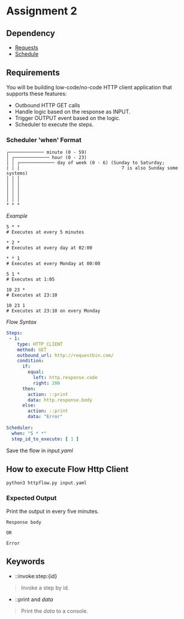 # Assignment 2

## Dependency

- [Requests](https://requests.readthedocs.io/en/master/)
- [Schedule](https://github.com/dbader/schedule)

## Requirements

You will be building low-code/no-code HTTP client application that supports these features:

* Outbound HTTP GET calls
* Handle logic based on the response as INPUT.
* Trigger OUTPUT event based on the logic.
* Scheduler to execute the steps.


### Scheduler 'when' Format

```
┌───────────── minute (0 - 59)
│ ┌───────────── hour (0 - 23) 
│ │ ┌───────────── day of week (0 - 6) (Sunday to Saturday; 
| | |                                      7 is also Sunday some systems)
│ │ │
│ │ │ 
│ │ │ 
│ │ │ 
│ │ │
* * * 
```

_Example_

```
5 * * 
# Executes at every 5 minutes

* 2 * 
# Executes at every day at 02:00

* * 1 
# Executes at every Monday at 00:00

5 1 * 
# Executes at 1:05

10 23 * 
# Executes at 23:10

10 23 1 
# Executes at 23:10 on every Monday
```

_Flow Syntax_

```yaml
Steps:
 - 1:
    type: HTTP_CLIENT
    method: GET
    outbound_url: http://requestbin.com/
    condition:
      if: 
        equal:
          left: http.response.code
          right: 200
      then:
        action: ::print
        data: http.response.body
      else:
        action: ::print
        data: "Error"
    
Scheduler:
  when: "5 * *"
  step_id_to_execute: [ 1 ]
```

Save the flow in _input.yaml_

## How to execute Flow Http Client

```
python3 httpflow.py input.yaml
```

### Expected Output

Print the output in every five minutes.

```
Response body

OR

Error
```

## Keywords


* ::invoke:step:{id}

> Invoke a step by id.

* ::print and _data_

> Print the _data_ to a console.
  

